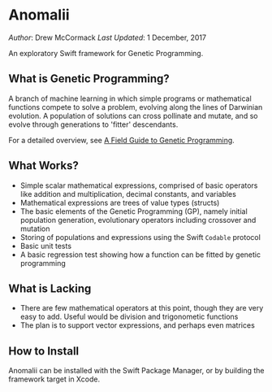 # Anomalii

_Author_: Drew McCormack
_Last Updated_: 1 December, 2017

An exploratory Swift framework for Genetic Programming.

## What is Genetic Programming?

A branch of machine learning in which simple programs or mathematical functions compete to solve a problem, evolving along the lines of Darwinian evolution. A population of solutions can cross pollinate and mutate, and so evolve through generations to 'fitter' descendants. 

For a detailed overview, see [A Field Guide to Genetic Programming](http://www.gp-field-guide.org.uk).

## What Works?

- Simple scalar mathematical expressions, comprised of basic operators like addition and multiplication, decimal constants, and variables
- Mathematical expressions are trees of value types (structs)
- The basic elements of the Genetic Programming (GP), namely initial population generation, evolutionary operators including crossover and mutation
- Storing of populations and expressions using the Swift `Codable` protocol
- Basic unit tests
- A basic regression test showing how a function can be fitted by genetic programming

## What is Lacking

- There are few mathematical operators at this point, though they are very easy to add. Useful would be division and trigonometic functions
- The plan is to support vector expressions, and perhaps even matrices

## How to Install

Anomalii can be installed with the Swift Package Manager, or by building the framework target in Xcode.
